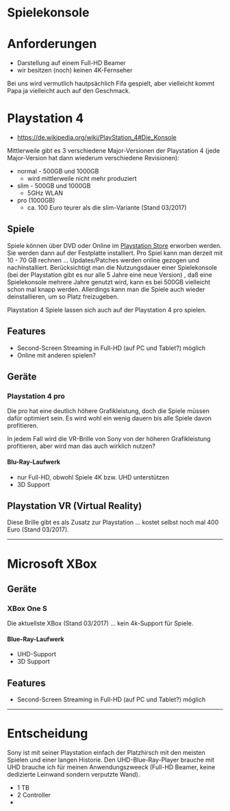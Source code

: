 # Spielekonsole

# Anforderungen
* Darstellung auf einem Full-HD Beamer
* wir besitzen (noch) keinen 4K-Fernseher

Bei uns wird vermutlich hautpsächlich Fifa gespielt, aber vielleicht kommt Papa ja vielleicht auch auf den Geschmack.

# Playstation 4
* https://de.wikipedia.org/wiki/PlayStation_4#Die_Konsole

Mittlerweile gibt es 3 verschiedene Major-Versionen der Playstation 4 (jede Major-Version hat dann wiederum verschiedene Revisionen): 

* normal - 500GB und 1000GB
  * wird mittlerweile nicht mehr produziert
* slim - 500GB und 1000GB
  * 5GHz WLAN
* pro (1000GB)
  * ca. 100 Euro teurer als die slim-Variante (Stand 03/2017)

## Spiele
Spiele können über DVD oder Online im [Playstation Store](https://store.playstation.com) erworben werden. Sie werden dann auf der Festplatte installiert. Pro Spiel kann man derzeit mit 10 - 70 GB rechnen ... Updates/Patches werden online gezogen und nachinstalliert. Berücksichtigt man die Nutzungsdauer einer Spielekonsole (bei der Playstation gibt es nur alle 5 Jahre eine neue Version) , daß eine Spielekonsole mehrere Jahre genutzt wird, kann es bei 500GB vielleicht schon mal knapp werden. Allerdings kann man die Spiele auch wieder deinstallieren, um so Platz freizugeben.

Playstation 4 Spiele lassen sich auch auf der Playstation 4 pro spielen.

## Features
* Second-Screen Streaming in Full-HD (auf PC und Tablet?) möglich 
* Online mit anderen spielen?

## Geräte
### Playstation 4 pro
Die pro hat eine deutlich höhere Grafikleistung, doch die Spiele müssen dafür optimiert sein. Es wird wohl ein wenig dauern bis alle Spiele davon profitieren.

In jedem Fall wird die VR-Brille von Sony von der höheren Grafikleistung profitieren, aber wird man das auch wirklich nutzen?

#### Blu-Ray-Laufwerk
* nur Full-HD, obwohl Spiele 4K bzw. UHD unterstützen
* 3D Support

## Playstation VR (Virtual Reality)
Diese Brille gibt es als Zusatz zur Playstation ... kostet selbst noch mal 400 Euro (Stand 03/2017).

---

# Microsoft XBox
## Geräte
### XBox One S
Die aktuellste XBox (Stand 03/2017) ... kein 4k-Support für Spiele. 
#### Blue-Ray-Laufwerk
* UHD-Support
* 3D Support

## Features
* Second-Screen Streaming in Full-HD (auf PC und Tablet?) möglich 

---

# Entscheidung
Sony ist mit seiner Playstation einfach der Platzhirsch mit den meisten Spielen und einer langen Historie. Den UHD-Blue-Ray-Player brauche mit UHD brauche ich für meinen Anwendungszweeck (Full-HD Beamer, keine dedizierte Leinwand sondern verputzte Wand). 

* 1 TB
* 2 Controller
* 

